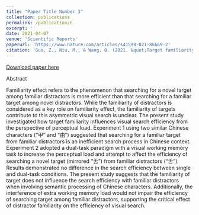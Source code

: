 ```yaml
---
title: "Paper Title Number 3"
collection: publications
permalink: /publication/n
excerpt: ''
date: 2021-04-07
venue: 'Scientific Reports'
paperurl: 'https://www.nature.com/articles/s41598-021-86669-2'
citation: 'Guo, Z., Niu, M., & Wang, Q. (2021. &quot;Target familiarity and visual working memory do not influence familiarity effect in visual search, 11.&quot; <i>Scientific Reports</i>(1), 7560.'
---
```

[Download paper here](https://www.nature.com/articles/s41598-021-86669-2)

Abstract

Familiarity effect refers to the phenomenon that searching for a novel target among familiar distractors is more efficient than that searching for a familiar target among novel distractors. While the familiarity of distractors is considered as a key role on familiarity effect, the familiarity of targets contribute to this asymmetric visual search is unclear. The present study investigated how target familiarity influences visual search efficiency from the perspective of perceptual load. Experiment 1 using two similar Chinese characters (“甲” and “由”) suggested that searching for a familiar target from familiar distractors is an inefficient search process in Chinese context. Experiment 2 adopted a dual-task paradigm with a visual working memory task to increase the perceptual load and attempt to affect the efficiency of searching a novel target (mirrored “舌”) from familiar distractors (“舌”). Results demonstrated no difference in the search efficiency between single and dual-task conditions. The present study suggests that the familiarity of target does not influence the search efficiency with familiar distractors when involving semantic processing of Chinese characters. Additionally, the interference of extra working memory load would not impair the efficiency of searching target among familiar distractors, supporting the critical effect of distractor familiarity on the efficiency of visual search.
